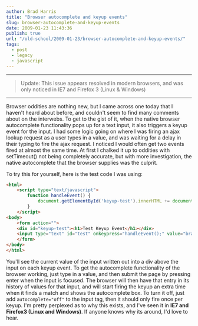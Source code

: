 ```yaml
---
author: Brad Harris
title: "Browser autocomplete and keyup events"
slug: browser-autocomplete-and-keyup-events
date: 2009-01-23 11:43:36
publish: true
url: "/old-school/2009-01-23/browser-autocomplete-and-keyup-events/"
tags:
  - post
  - legacy
  - javascript
---
```


---

> Update: This issue appears resolved in modern browsers, and was only noticed in IE7 and Firefox 3 (Linux & Windows)

---

Browser oddities are nothing new, but I came across one today that I haven't heard about before, and couldn't seem to find many comments about on the interwebs.  To get to the gist of it, when the native browser autocomplete functionality pops up for a text input, it also triggers a keyup event for the input.  I had some logic going on where I was firing an ajax lookup request as a user types in a value, and was waiting for a delay in their typing to fire the ajax request.  I noticed I would often get two events fired at almost the same time.  At first I chalked it up to oddities with setTimeout() not being completely accurate, but with more investigation, the native autocomplete that the browser supplies was the culprit.

To try this for yourself, here is the test code I was using:

```html
<html>
	<script type="text/javascript">
		function handleEvent() {
			document.getElementById('keyup-test').innerHTML += document.getElementById('test').value + '<br />';
		}
	</script>
<body>
	<form action="">
	<div id="keyup-test"><h1>Test Keyup Event</h1></div>
	<input type="text" id="test" onkeypress="handleEvent();" value="bradharris" />
	</form>
</body>
</html>
```

You'll see the current value of the input written out into a div above the input on each keyup event.  To get the autocomplete functionality of the browser working, just type in a value, and then submit the page by pressing enter when the input is focused.  The browser will then have that entry in its history of values for that input, and will start firing the keyup an extra time when it finds a match and shows the autocomplete box.  To turn it off, just add ```autocomplete="off"``` to the input tag, then it should only fire once per keyup.  I'm pretty perplexed as to why this exists, and I've seen it in **IE7 and Firefox3 (Linux and Windows)**.  If anyone knows why its around, I'd love to hear.
